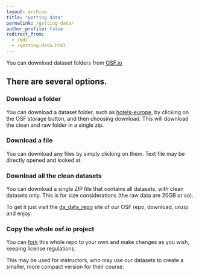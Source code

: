 ```yaml
---
layout: archive
title: "Getting data"
permalink: /getting-data/
author_profile: false
redirect_from:
  - /md/
  - /getting-data.html
---
```


You can download dataset folders from [OSF.io](https://osf.io/7epdj/)

## There are several options. 


### Download a folder
You can download a dataset folder, such as [hotels-europe](https://osf.io/r6uqb/), by clicking on the OSF storage button, and then choosing download. This will download the clean and raw folder in a single zip.


### Download a file
You can download any files by simply clicking on them. Text file may be directly opened and looked at.

### Download all the clean datasets

You can download a single ZIP file that contains all datasets, with clean datasets only. This is for size considerations (the raw data are 20GB or so). 

To get it just visit the [da_data_repo](https://osf.io/3u5em/) site of our OSF repo, download, unzip and enjoy. 


### Copy the whole osf.io project
You can [fork](https://help.osf.io/hc/en-us/articles/360019737914-Fork-a-Project) this whole repo to your own and make changes as you wish, keeping license regulations. 

This may be used for instructors, who may use our datasets to create a smaller, more compact version for their course. 